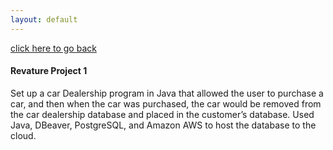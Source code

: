 ```yaml
---
layout: default
---
```


[click here to go back](./)

#### Revature Project 1

Set up a car Dealership program in Java that allowed the user to purchase a car, and then when the car was purchased, the car would be removed from the car dealership database and placed in the customer’s database. Used Java, DBeaver, PostgreSQL, and Amazon AWS to host the database to the cloud.
